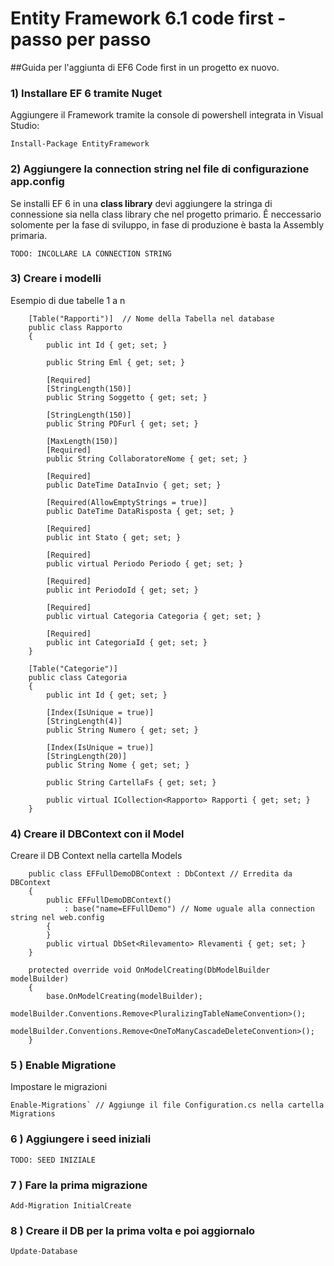 # Entity Framework 6.1 code first - passo per passo

##Guida per l'aggiunta di EF6 Code first in un progetto ex nuovo.

### 1) Installare EF 6 tramite Nuget
Aggiungere il Framework tramite la console di powershell integrata in Visual Studio:

```
Install-Package EntityFramework
```

### 2) Aggiungere la connection string nel file di configurazione app.config
Se installi EF 6 in una __class library__ devi aggiungere la stringa di connessione sia nella class library che nel progetto primario. Ê neccessario solomente per la fase di sviluppo, in fase di produzione è basta la Assembly primaria.
```
TODO: INCOLLARE LA CONNECTION STRING
```

### 3) Creare i modelli
Esempio di due tabelle 1 a n
```
    [Table("Rapporti")]  // Nome della Tabella nel database
    public class Rapporto
    {
        public int Id { get; set; }

        public String Eml { get; set; }

        [Required]
        [StringLength(150)]
        public String Soggetto { get; set; }

        [StringLength(150)]
        public String PDFurl { get; set; }

        [MaxLength(150)]
        [Required]
        public String CollaboratoreNome { get; set; }

        [Required]
        public DateTime DataInvio { get; set; }

        [Required(AllowEmptyStrings = true)]
        public DateTime DataRisposta { get; set; }

        [Required]
        public int Stato { get; set; }

        [Required]
        public virtual Periodo Periodo { get; set; }

        [Required]
        public int PeriodoId { get; set; }

        [Required]
        public virtual Categoria Categoria { get; set; }

        [Required]
        public int CategoriaId { get; set; }
    }

    [Table("Categorie")]
    public class Categoria
    {
        public int Id { get; set; }

        [Index(IsUnique = true)]
        [StringLength(4)]
        public String Numero { get; set; }

        [Index(IsUnique = true)]
        [StringLength(20)]
        public String Nome { get; set; }

        public String CartellaFs { get; set; }

        public virtual ICollection<Rapporto> Rapporti { get; set; }
    }
```
### 4) Creare il DBContext con il Model
Creare il DB Context nella cartella Models

```
    public class EFFullDemoDBContext : DbContext // Erredita da DBContext
    {
        public EFFullDemoDBContext()
            : base("name=EFFullDemo") // Nome uguale alla connection string nel web.config
        {
        }
        public virtual DbSet<Rilevamento> Rlevamenti { get; set; }
    }

    protected override void OnModelCreating(DbModelBuilder modelBuilder)
    {
        base.OnModelCreating(modelBuilder);
        modelBuilder.Conventions.Remove<PluralizingTableNameConvention>();
        modelBuilder.Conventions.Remove<OneToManyCascadeDeleteConvention>();
    }
```

### 5 ) Enable Migratione
Impostare le migrazioni
```
Enable-Migrations` // Aggiunge il file Configuration.cs nella cartella Migrations 
```

### 6 ) Aggiungere i seed iniziali
```
TODO: SEED INIZIALE
```

### 7 ) Fare la prima migrazione
```
Add-Migration InitialCreate   
```

### 8 ) Creare il DB per la prima volta e poi aggiornalo
```
Update-Database
```
